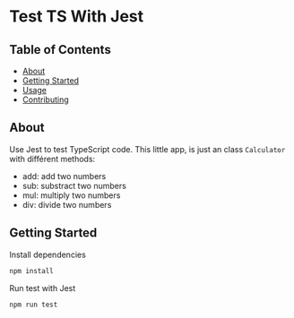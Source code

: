 # Test TS With Jest

## Table of Contents

- [About](#about)
- [Getting Started](#getting_started)
- [Usage](#usage)
- [Contributing](../CONTRIBUTING.md)

## About <a name = "about"></a>

Use Jest to test TypeScript code.
This little app, is just an class `Calculator` with différent methods:

- add: add two numbers
- sub: substract two numbers
- mul: multiply two numbers
- div: divide two numbers

## Getting Started <a name = "getting_started"></a>

Install dependencies

```bash
npm install
```

Run test with Jest

```bash
npm run test
```
